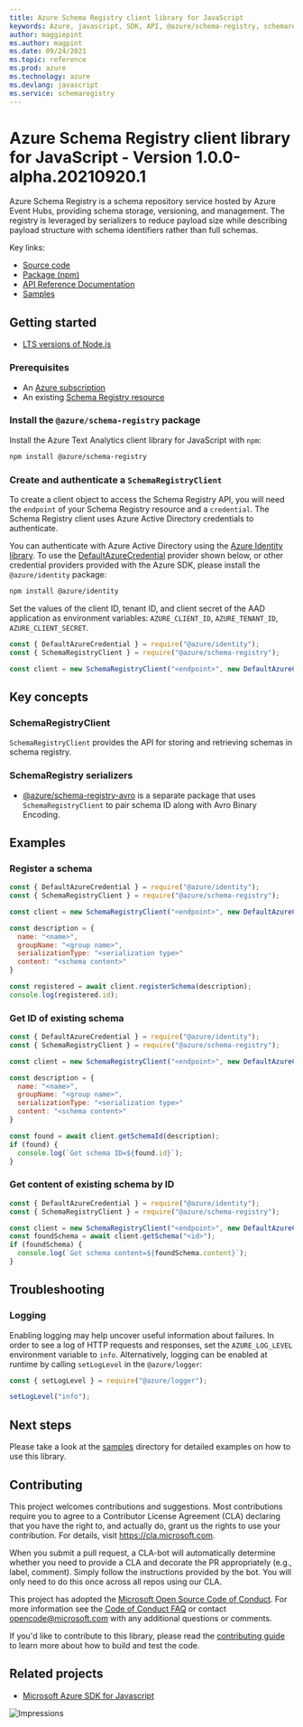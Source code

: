 ```yaml
---
title: Azure Schema Registry client library for JavaScript
keywords: Azure, javascript, SDK, API, @azure/schema-registry, schemaregistry
author: maggiepint
ms.author: magpint
ms.date: 09/24/2021
ms.topic: reference
ms.prod: azure
ms.technology: azure
ms.devlang: javascript
ms.service: schemaregistry
---
```


# Azure Schema Registry client library for JavaScript - Version 1.0.0-alpha.20210920.1 


Azure Schema Registry is a schema repository service hosted by Azure Event Hubs,
providing schema storage, versioning, and management. The registry is leveraged
by serializers to reduce payload size while describing payload structure with
schema identifiers rather than full schemas.

Key links:

- [Source code](https://github.com/Azure/azure-sdk-for-js/tree/main/sdk/schemaregistry/schema-registry)
- [Package (npm)](https://www.npmjs.com/package/@azure/schema-registry)
- [API Reference Documentation](https://docs.microsoft.com/javascript/api/@azure/schema-registry)
- [Samples](https://github.com/Azure/azure-sdk-for-js/tree/main/sdk/schemaregistry/schema-registry/samples)

## Getting started

- [LTS versions of Node.js](https://nodejs.org/about/releases/)

### Prerequisites

- An [Azure subscription][azure_sub]
- An existing [Schema Registry resource](https://aka.ms/schemaregistry)

### Install the `@azure/schema-registry` package

Install the Azure Text Analytics client library for JavaScript with `npm`:

```bash
npm install @azure/schema-registry
```

### Create and authenticate a `SchemaRegistryClient`

To create a client object to access the Schema Registry API, you will need the
`endpoint` of your Schema Registry resource and a `credential`. The Schema
Registry client uses Azure Active Directory credentials to authenticate.

You can authenticate with Azure Active Directory using the [Azure Identity
library][azure_identity]. To use the
[DefaultAzureCredential][defaultazurecredential] provider shown below, or other
credential providers provided with the Azure SDK, please install the
`@azure/identity` package:

```bash
npm install @azure/identity
```

Set the values of the client ID, tenant ID, and client secret of the AAD
application as environment variables: `AZURE_CLIENT_ID`, `AZURE_TENANT_ID`,
`AZURE_CLIENT_SECRET`.

```js
const { DefaultAzureCredential } = require("@azure/identity");
const { SchemaRegistryClient } = require("@azure/schema-registry");

const client = new SchemaRegistryClient("<endpoint>", new DefaultAzureCredential());
```

## Key concepts

### SchemaRegistryClient

`SchemaRegistryClient` provides the API for storing and retrieving schemas in
schema registry.

### SchemaRegistry serializers

- [@azure/schema-registry-avro](https://www.npmjs.com/package/@azure/schema-registry-avro)
  is a separate package that uses `SchemaRegistryClient` to pair schema ID along
  with Avro Binary Encoding.

## Examples

### Register a schema

```javascript
const { DefaultAzureCredential } = require("@azure/identity");
const { SchemaRegistryClient } = require("@azure/schema-registry");

const client = new SchemaRegistryClient("<endpoint>", new DefaultAzureCredential());

const description = {
  name: "<name>",
  groupName: "<group name>",
  serializationType: "<serialization type>"
  content: "<schema content>"
}

const registered = await client.registerSchema(description);
console.log(registered.id);
```

### Get ID of existing schema

```javascript
const { DefaultAzureCredential } = require("@azure/identity");
const { SchemaRegistryClient } = require("@azure/schema-registry");

const client = new SchemaRegistryClient("<endpoint>", new DefaultAzureCredential());

const description = {
  name: "<name>",
  groupName: "<group name>",
  serializationType: "<serialization type>"
  content: "<schema content>"
}

const found = await client.getSchemaId(description);
if (found) {
  console.log(`Got schema ID=${found.id}`);
}
```

### Get content of existing schema by ID

```javascript
const { DefaultAzureCredential } = require("@azure/identity");
const { SchemaRegistryClient } = require("@azure/schema-registry");

const client = new SchemaRegistryClient("<endpoint>", new DefaultAzureCredential());
const foundSchema = await client.getSchema("<id>");
if (foundSchema) {
  console.log(`Got schema content=${foundSchema.content}`);
}
```

## Troubleshooting

### Logging

Enabling logging may help uncover useful information about failures. In order to
see a log of HTTP requests and responses, set the `AZURE_LOG_LEVEL` environment
variable to `info`. Alternatively, logging can be enabled at runtime by calling
`setLogLevel` in the `@azure/logger`:

```javascript
const { setLogLevel } = require("@azure/logger");

setLogLevel("info");
```

## Next steps

Please take a look at the
[samples](https://github.com/Azure/azure-sdk-for-js/tree/main/sdk/schemaregistry/schema-registry/samples)
directory for detailed examples on how to use this library.

## Contributing

This project welcomes contributions and suggestions. Most contributions require
you to agree to a Contributor License Agreement (CLA) declaring that you have
the right to, and actually do, grant us the rights to use your contribution. For
details, visit https://cla.microsoft.com.

When you submit a pull request, a CLA-bot will automatically determine whether
you need to provide a CLA and decorate the PR appropriately (e.g., label,
comment). Simply follow the instructions provided by the bot. You will only need
to do this once across all repos using our CLA.

This project has adopted the [Microsoft Open Source Code of
Conduct](https://opensource.microsoft.com/codeofconduct/). For more information
see the [Code of Conduct
FAQ](https://opensource.microsoft.com/codeofconduct/faq/) or contact
[opencode@microsoft.com](mailto:opencode@microsoft.com) with any additional
questions or comments.

If you'd like to contribute to this library, please read the [contributing
guide](https://github.com/Azure/azure-sdk-for-js/blob/main/CONTRIBUTING.md) to
learn more about how to build and test the code.

## Related projects

- [Microsoft Azure SDK for Javascript](https://github.com/Azure/azure-sdk-for-js)

![Impressions](https://azure-sdk-impressions.azurewebsites.net/api/impressions/azure-sdk-for-js%2Fsdk%2Fschemaregistry%2Fschema-registry%2FREADME.png)

[azure_cli]: https://docs.microsoft.com/cli/azure
[azure_sub]: https://azure.microsoft.com/free/
[azure_portal]: https://portal.azure.com
[azure_identity]: https://github.com/Azure/azure-sdk-for-js/tree/main/sdk/identity/identity
[cognitive_auth]: https://docs.microsoft.com/azure/cognitive-services/authentication
[defaultazurecredential]: https://github.com/Azure/azure-sdk-for-js/tree/main/sdk/identity/identity#defaultazurecredential

